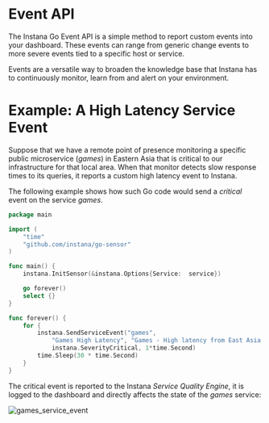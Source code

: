 # Event API

The Instana Go Event API is a simple method to report custom events into your dashboard.  These events can range from generic change events to more severe events tied to a specific host or service.

Events are a versatile way to broaden the knowledge base that Instana has to continuously monitor, learn from and alert on your environment.

# Example: A High Latency Service Event

Suppose that we have a remote point of presence monitoring a specific public microservice (_games_) in Eastern Asia that is critical to our infrastructure for that local area.  When that monitor detects slow response times to its queries, it reports a custom high latency event to Instana.

The following example shows how such Go code would send a _critical_ event on the service _games_.

```Go
package main

import (
	"time"
	"github.com/instana/go-sensor"
)

func main() {
	instana.InitSensor(&instana.Options{Service:  service})

	go forever()
	select {}
}

func forever() {
	for {
		instana.SendServiceEvent("games",
			"Games High Latency", "Games - High latency from East Asia POP.",
			instana.SeverityCritical, 1*time.Second)
		time.Sleep(30 * time.Second)
	}
}
```

The critical event is reported to the Instana _Service Quality Engine_, it is logged to the dashboard and directly affects the state of the _games_ service:

![games_service_event](https://disznc.s3.amazonaws.com/Instana-Event-API-Service-Event-games-2017-07-18.png)
